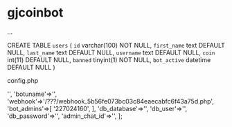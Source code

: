 # gjcoinbot

...

CREATE TABLE `users` (
  `id` varchar(100) NOT NULL,
  `first_name` text DEFAULT NULL,
  `last_name` text DEFAULT NULL,
  `username` text DEFAULT NULL,
  `coin` int(11) DEFAULT NULL,
  `banned` tinyint(1) NOT NULL,
  `bot_active` datetime DEFAULT NULL
)

config.php
<?php
return [
    'bot_token'=>'',
    'botuname'=>'',
    'webhook'=>'/???/webhook_5b56fe073bc03c84eaecabfc6f43a75d.php',
    'bot_admins'=>[
        '227024160',
    ],
    
    'db_database'=>'',
    'db_user'=>'',
    'db_password'=>'',
    
    'admin_chat_id'=>'',
    
];